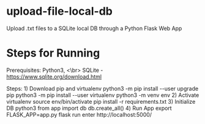 # upload-file-local-db
Upload .txt files to a SQLite local DB through a Python Flask Web App


# Steps for Running
Prerequisites:
	Python3,  <\br>
	SQLite - https://www.sqlite.org/download.html

Steps:
	1) Download pip and virtualenv
		python3 -m pip install --user upgrade pip
		python3 -m pip install --user virtualenv
		python3 -m venv env 
	2) Activate virtualenv
		source env/bin/activate
		pip install -r requirements.txt 
	3) Initialize DB
		python3
		from app import db
		db.create_all()	
	4) Run App
		export FLASK_APP=app.py
		flask run
		enter http://localhost:5000/
